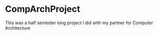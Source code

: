 # CompArchProject
This was a half semester long project I did with my partner for Computer Architecture
